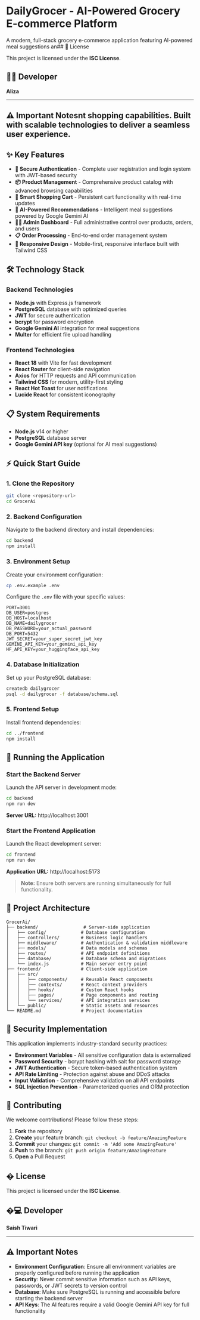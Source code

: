 # DailyGrocer - AI-Powered Grocery E-commerce Platform

A modern, full-stack grocery e-commerce application featuring AI-powered meal suggestions an## 📄 License

This project is licensed under the **ISC License**.

## 👨‍💻 Developer

**Aliza**

---

## ⚠️ Important Notesnt shopping capabilities. Built with scalable technologies to deliver a seamless user experience.

## ✨ Key Features

- **🔐 Secure Authentication** - Complete user registration and login system with JWT-based security
- **📦 Product Management** - Comprehensive product catalog with advanced browsing capabilities
- **🛒 Smart Shopping Cart** - Persistent cart functionality with real-time updates
- **🤖 AI-Powered Recommendations** - Intelligent meal suggestions powered by Google Gemini AI
- **👨‍💼 Admin Dashboard** - Full administrative control over products, orders, and users
- **📋 Order Processing** - End-to-end order management system
- **📱 Responsive Design** - Mobile-first, responsive interface built with Tailwind CSS

## 🛠️ Technology Stack

### Backend Technologies
- **Node.js** with Express.js framework
- **PostgreSQL** database with optimized queries
- **JWT** for secure authentication
- **bcrypt** for password encryption
- **Google Gemini AI** integration for meal suggestions
- **Multer** for efficient file upload handling

### Frontend Technologies
- **React 18** with Vite for fast development
- **React Router** for client-side navigation
- **Axios** for HTTP requests and API communication
- **Tailwind CSS** for modern, utility-first styling
- **React Hot Toast** for user notifications
- **Lucide React** for consistent iconography

## 📋 System Requirements

- **Node.js** v14 or higher
- **PostgreSQL** database server
- **Google Gemini API key** (optional for AI meal suggestions)

## ⚡ Quick Start Guide

### 1. Clone the Repository
```bash
git clone <repository-url>
cd GrocerAi
```

### 2. Backend Configuration
Navigate to the backend directory and install dependencies:
```bash
cd backend
npm install
```

### 3. Environment Setup
Create your environment configuration:
```bash
cp .env.example .env
```

Configure the `.env` file with your specific values:
```env
PORT=3001
DB_USER=postgres
DB_HOST=localhost
DB_NAME=dailygrocer
DB_PASSWORD=your_actual_password
DB_PORT=5432
JWT_SECRET=your_super_secret_jwt_key
GEMINI_API_KEY=your_gemini_api_key
HF_API_KEY=your_huggingface_api_key
```

### 4. Database Initialization
Set up your PostgreSQL database:
```bash
createdb dailygrocer
psql -d dailygrocer -f database/schema.sql
```

### 5. Frontend Setup
Install frontend dependencies:
```bash
cd ../frontend
npm install
```

## 🚀 Running the Application

### Start the Backend Server
Launch the API server in development mode:
```bash
cd backend
npm run dev
```
**Server URL:** http://localhost:3001

### Start the Frontend Application
Launch the React development server:
```bash
cd frontend
npm run dev
```
**Application URL:** http://localhost:5173

> **Note:** Ensure both servers are running simultaneously for full functionality.

## 📁 Project Architecture

```
GrocerAi/
├── backend/                 # Server-side application
│   ├── config/             # Database configuration
│   ├── controllers/        # Business logic handlers
│   ├── middleware/         # Authentication & validation middleware
│   ├── models/             # Data models and schemas
│   ├── routes/             # API endpoint definitions
│   ├── database/           # Database schema and migrations
│   └── index.js            # Main server entry point
├── frontend/               # Client-side application
│   ├── src/
│   │   ├── components/     # Reusable React components
│   │   ├── contexts/       # React context providers
│   │   ├── hooks/          # Custom React hooks
│   │   ├── pages/          # Page components and routing
│   │   └── services/       # API integration services
│   └── public/             # Static assets and resources
└── README.md               # Project documentation
```

## 🔐 Security Implementation

This application implements industry-standard security practices:

- **Environment Variables** - All sensitive configuration data is externalized
- **Password Security** - bcrypt hashing with salt for password storage
- **JWT Authentication** - Secure token-based authentication system
- **API Rate Limiting** - Protection against abuse and DDoS attacks
- **Input Validation** - Comprehensive validation on all API endpoints
- **SQL Injection Prevention** - Parameterized queries and ORM protection

## 🤝 Contributing

We welcome contributions! Please follow these steps:

1. **Fork** the repository
2. **Create** your feature branch: `git checkout -b feature/AmazingFeature`
3. **Commit** your changes: `git commit -m 'Add some AmazingFeature'`
4. **Push** to the branch: `git push origin feature/AmazingFeature`
5. **Open** a Pull Request

## � License

This project is licensed under the **ISC License**.

## �‍💻 Developer

**Saish Tiwari**

---

## ⚠️ Important Notes

- **Environment Configuration**: Ensure all environment variables are properly configured before running the application
- **Security**: Never commit sensitive information such as API keys, passwords, or JWT secrets to version control
- **Database**: Make sure PostgreSQL is running and accessible before starting the backend server
- **API Keys**: The AI features require a valid Google Gemini API key for full functionality
